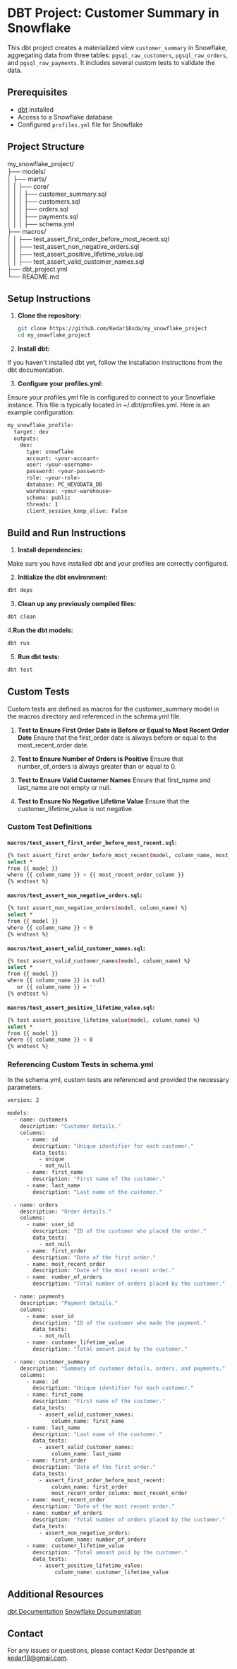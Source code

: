 # DBT Project: Customer Summary in Snowflake

This dbt project creates a materialized view `customer_summary` in Snowflake, aggregating data from three tables: `pgsql_raw_customers`, `pgsql_raw_orders`, and `pgsql_raw_payments`. It includes several custom tests to validate the data.

## Prerequisites

- [dbt](https://docs.getdbt.com/docs/installation) installed
- Access to a Snowflake database
- Configured `profiles.yml` file for Snowflake

## Project Structure

my_snowflake_project/  <br>
├── models/  <br>
│ ├── marts/  <br>
│ │ ├── core/  <br>
│ │ │ ├── customer_summary.sql <br>
│ │ │ ├── customers.sql  <br>
│ │ │ ├── orders.sql  <br>
│ │ │ ├── payments.sql  <br>
│ │ │ ├── schema.yml  <br>
├── macros/  <br>
│ │ ├── test_assert_first_order_before_most_recent.sql  <br>
│ │ ├── test_assert_non_negative_orders.sql  <br>
│ │ ├── test_assert_positive_lifetime_value.sql  <br>
│ │ ├── test_assert_valid_customer_names.sql  <br>
├── dbt_project.yml  <br>
└── README.md  <br>

## Setup Instructions

1. **Clone the repository:**

   ```bash
   git clone https://github.com/Kedar18xda/my_snowflake_project
   cd my_snowflake_project
   ```
2. **Install dbt:**

If you haven't installed dbt yet, follow the installation instructions from the dbt documentation.

3. **Configure your profiles.yml:**

Ensure your profiles.yml file is configured to connect to your Snowflake instance. This file is typically located in ~/.dbt/profiles.yml. Here is an example configuration:

```bash
my_snowflake_profile:
  target: dev
  outputs:
    dev:
      type: snowflake
      account: <your-account>
      user: <your-username>
      password: <your-password>
      role: <your-role>
      database: PC_HEVODATA_DB
      warehouse: <your-warehouse>
      schema: public
      threads: 1
      client_session_keep_alive: False
```
## Build and Run Instructions

1. **Install dependencies:**

Make sure you have installed dbt and your profiles are correctly configured.

2. **Initialize the dbt environment:**

```bash
dbt deps
```
3. **Clean up any previously compiled files:**

```bash
dbt clean
```
4.**Run the dbt models:**

```bash
dbt run
```
5. **Run dbt tests:**

```bash
dbt test
```
## Custom Tests

Custom tests are defined as macros for the customer_summary model in the macros directory and referenced in the schema.yml file.

1. **Test to Ensure First Order Date is Before or Equal to Most Recent Order Date**
Ensure that the first_order date is always before or equal to the most_recent_order date.

2. **Test to Ensure Number of Orders is Positive**
Ensure that number_of_orders is always greater than or equal to 0.

3. **Test to Ensure Valid Customer Names**
Ensure that first_name and last_name are not empty or null.

4. **Test to Ensure No Negative Lifetime Value**
Ensure that the customer_lifetime_value is not negative.

### Custom Test Definitions
**`macros/test_assert_first_order_before_most_recent.sql`:**

```bash
{% test assert_first_order_before_most_recent(model, column_name, most_recent_order_column) %}
select *
from {{ model }}
where {{ column_name }} > {{ most_recent_order_column }}
{% endtest %}
```
**`macros/test_assert_non_negative_orders.sql`:**

```bash
{% test assert_non_negative_orders(model, column_name) %}
select *
from {{ model }}
where {{ column_name }} < 0
{% endtest %}
```
**`macros/test_assert_valid_customer_names.sql`:**

```bash
{% test assert_valid_customer_names(model, column_name) %}
select *
from {{ model }}
where {{ column_name }} is null
   or {{ column_name }} = ''
{% endtest %}
```
**`macros/test_assert_positive_lifetime_value.sql`:**

```bash
{% test assert_positive_lifetime_value(model, column_name) %}
select *
from {{ model }}
where {{ column_name }} < 0
{% endtest %}
```
### Referencing Custom Tests in schema.yml
In the schema.yml, custom tests are referenced and provided the necessary parameters.

```bash
version: 2

models:
  - name: customers
    description: "Customer details."
    columns:
      - name: id
        description: "Unique identifier for each customer."
        data_tests:
          - unique
          - not_null
      - name: first_name
        description: "First name of the customer."
      - name: last_name
        description: "Last name of the customer."

  - name: orders
    description: "Order details."
    columns:
      - name: user_id
        description: "ID of the customer who placed the order."
        data_tests:
          - not_null
      - name: first_order
        description: "Date of the first order."
      - name: most_recent_order
        description: "Date of the most recent order."
      - name: number_of_orders
        description: "Total number of orders placed by the customer."

  - name: payments
    description: "Payment details."
    columns:
      - name: user_id
        description: "ID of the customer who made the payment."
        data_tests:
          - not_null
      - name: customer_lifetime_value
        description: "Total amount paid by the customer."

  - name: customer_summary
    description: "Summary of customer details, orders, and payments."
    columns:
      - name: id
        description: "Unique identifier for each customer."
      - name: first_name
        description: "First name of the customer."
        data_tests:
          - assert_valid_customer_names:
              column_name: first_name
      - name: last_name
        description: "Last name of the customer."
        data_tests:
          - assert_valid_customer_names:
              column_name: last_name
      - name: first_order
        description: "Date of the first order."
        data_tests:
          - assert_first_order_before_most_recent:
              column_name: first_order
              most_recent_order_column: most_recent_order
      - name: most_recent_order
        description: "Date of the most recent order."
      - name: number_of_orders
        description: "Total number of orders placed by the customer."
        data_tests:
          - assert_non_negative_orders:
               column_name: number_of_orders
      - name: customer_lifetime_value
        description: "Total amount paid by the customer."
        data_tests:
          - assert_positive_lifetime_value:
               column_name: customer_lifetime_value
```
## Additional Resources

[dbt Documentation](https://docs.getdbt.com)
[Snowflake Documentation](https://docs.snowflake.com)

## Contact

For any issues or questions, please contact Kedar Deshpande at kedar18@gmail.com.
